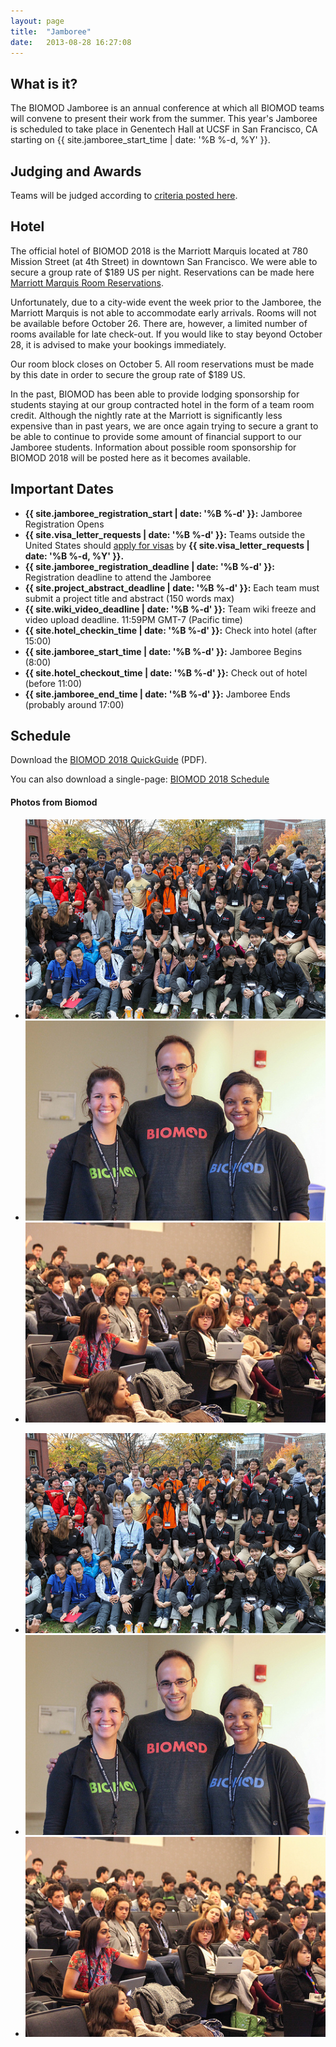 ```yaml
---
layout: page
title:  "Jamboree"
date:   2013-08-28 16:27:08
---
```



## What is it?

The BIOMOD Jamboree is an annual conference at which all BIOMOD teams will convene to present their work from the summer. This year's Jamboree is scheduled to take place in Genentech Hall at UCSF in San Francisco, CA starting on {{ site.jamboree_start_time | date: '%B %-d, %Y' }}.

## Judging and Awards

Teams will be judged according to [criteria posted here](/judging).

## Hotel

The official hotel of BIOMOD 2018 is the Marriott Marquis located at 780 Mission Street (at 4th Street) in downtown San Francisco.  We were able to secure a group rate of $189 US per night.  Reservations can be made here [Marriott Marquis Room Reservations](http://www.marriott.com/meeting-event-hotels/group-corporate-travel/groupCorp.mi?resLinkData=BIOMOD%202018%20Room%20Block%5ESFODT%60BIOBIOA%60189.00%60USD%60false%604%6010/26/18%6010/31/18%6010/5/18&app=resvlink&stop_mobi=yes).

Unfortunately, due to a city-wide event the week prior to the Jamboree, the Marriott Marquis is not able to accommodate early arrivals.  Rooms will not be available before October 26. There are, however, a limited number of rooms available for late check-out.  If you would like to stay beyond October 28, it is advised to make your bookings immediately.

Our room block closes on October 5.  All room reservations must be made by this date in order to secure the group rate of $189 US.

In the past, BIOMOD has been able to provide lodging sponsorship for students staying at our group contracted hotel in the form of a team room credit. Although the nightly rate at the Marriott is significantly less expensive than in past years, we are once again trying to secure a grant to be able to continue to provide some amount of financial support to our Jamboree students.  Information about possible room sponsorship for BIOMOD 2018 will be posted here as it becomes available.

## Important Dates

- **{{ site.jamboree_registration_start | date: '%B %-d' }}:** Jamboree Registration Opens
- **{{ site.visa_letter_requests | date: '%B %-d' }}:** Teams outside the United States should [apply for visas](visa-information) by **{{ site.visa_letter_requests | date: '%B %-d, %Y' }}.**
- **{{ site.jamboree_registration_deadline | date: '%B %-d' }}:** Registration deadline to attend the Jamboree
- **{{ site.project_abstract_deadline | date: '%B %-d' }}:** Each team must submit a project title and abstract (150 words max)
- **{{ site.wiki_video_deadline | date: '%B %-d' }}:** Team wiki freeze and video upload deadline. 11:59PM GMT-7 (Pacific time)
- **{{ site.hotel_checkin_time | date: '%B %-d' }}:** Check into hotel (after 15:00)
- **{{ site.jamboree_start_time | date: '%B %-d' }}:** Jamboree Begins (8:00)
- **{{ site.hotel_checkout_time | date: '%B %-d' }}:** Check out of hotel (before 11:00)
- **{{ site.jamboree_end_time | date: '%B %-d' }}:** Jamboree Ends (probably around 17:00)

## Schedule

Download the [BIOMOD 2018 QuickGuide](./BIOMOD2018-QuickGuide.pdf) (PDF).


You can also download a single-page: [BIOMOD 2018 Schedule](./BIOMOD2018-Schedule.pdf)

<div class="main">
<div class="row">

<h4 id="latest-photos">Photos from Biomod</h2>
<div id="photos" class="flexslider">
	<ul class="slides">
		<li><img src="/assets/images/photos/8165661478_b9d70fb1f6.jpg" /></li>
		<li><img src="/assets/images/photos/8165610433_a40a164810.jpg" /></li>
		<li><img src="/assets/images/photos/8165655658_10c6eafbc2.jpg" /></li>
	</ul>
</div>
<div id="photos-nav" class="flexslider">
	<ul class="slides">
		<li><img src="/assets/images/photos/8165661478_b9d70fb1f6.jpg" /></li>
		<li><img src="/assets/images/photos/8165610433_a40a164810.jpg" /></li>
		<li><img src="/assets/images/photos/8165655658_10c6eafbc2.jpg" /></li>
	</ul>
</div>

</div>
</div>
